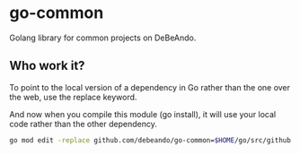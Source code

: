 # go-common

Golang library for common projects on DeBeAndo.

## Who work it?

To point to the local version of a dependency in Go rather than the one over the web, use the replace keyword.

And now when you compile this module (go install), it will use your local code rather than the other dependency.

```bash
go mod edit -replace github.com/debeando/go-common=$HOME/go/src/github.com/debeando/go-common
```
